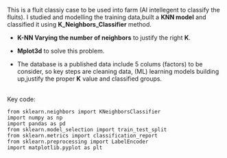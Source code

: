 This is a fluit classiy case to be used into farm (AI intellegent to classify the fluits). I studied and modelling the training data,built a **KNN model** and classified it using **K_Neighbors_Classifier** method.
* **K-NN Varying the number of neighbors** to justify the right **K**.
* **Mplot3d**
  to solve this problem.

* The database is a published data include 5 colums (factors) to be consider, so key steps are cleaning data, (ML) learning models building up,justify the proper **K** value and classified groups.
<br>
Key code:

```
from sklearn.neighbors import KNeighborsClassifier
import numpy as np
import pandas as pd
from sklearn.model_selection import train_test_split
from sklearn.metrics import classification_report 
from sklearn.preprocessing import LabelEncoder
import matplotlib.pyplot as plt
